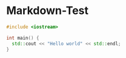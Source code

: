# Markdown-Test

```C++
#include <iostream>

int main() {
  std::cout << "Hello world" << std::endl;
}  
```
